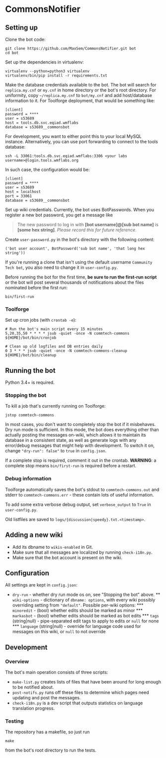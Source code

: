 # CommonsNotifier

## Setting up

Clone the bot code:

```
git clone https://github.com/MaxSem/CommonsNotifier.git bot
cd bot
```

Set up the dependencies in virtualenv:

```
virtualenv --python=python3 virtualenv
virtualenv/bin/pip install -r requirements.txt
```

Make the database credentials available to the bot. The bot will search for `replica.my.cnf` or `my.cnf` in home directory or the bot's root directory. For uniformity, copy `~/replica.my.cnf` to `bot/my.cnf` and add host/database information to it. For Toolforge deployment, that would be something like:
```
[client]
password = ****
user = s53689
host = tools.db.svc.eqiad.wmflabs
database = s53689__commonsbot
```
For development, you want to either point this to your local MySQL instance. Alternatively, you can use port forwarding to connect to the tools database:
```
ssh -L 33061:tools.db.svc.eqiad.wmflabs:3306 <your labs username>@login.tools.wmflabs.org
```
In such case, the configuration would be:
```
[client]
password = ****
user = s53689
host = localhost
port = 33061
database = s53689__commonsbot
```

Set up wiki credentials. Currently, the bot uses BotPasswords. When you register a new bot password, you get a message like
> The new password to log in with **[bot username]@[sub bot name]** is **[some hex string]**. *Please record this for future reference*.

Create `user-password.py` in the bot's directory with the following content:
```
('bot user account', BotPassword('sub bot name', 'that long hex string'))
```

If you're running a clone that isn't using the default username `Community Tech bot`, you also need to change it in `user-config.py`.

Before running the bot for the first time, **be sure to run the first-run script** or the bot will post several thousands of notifications about the files nominated before the first run:

```
bin/first-run
```

### Toolforge
Set up cron jobs (with `crontab -e`):
```
# Run the bot's main script every 15 minutes
5,20,35,50 * * * * jsub -quiet -once -N commtech-commons ${HOME}/bot/bin/cronjob

# Clean up old logfiles and DB entries daily
0 3 * * * jsub -quiet -once -N commtech-commons-cleanup ${HOME}/bot/bin/cleanup
```

## Running the bot
Python 3.4+ is required.

### Stopping the bot
To kill a job that's currently running on Toolforge:
```
jstop commtech-commons
```

In most cases, you don't want to completely stop the bot if it misbehaves. Dry run mode is sufficient. In this mode, the bot does everything other than actually posting the messages on-wiki, which allows it to maintain its database in a consistent state, as well as generate logs with any error/debug messages that might help with development. To switch it on, change `"dry-run": false"` to `true` in `config.json`.

If a complete stop is required, comment it out in the crontab. **WARNING**: a complete stop means `bin/first-run` is required before a restart.

### Debug information
Toolforge automatically saves the bot's stdout to `commtech-commons.out` and stderr to `commtech-commons.err` - these contain lots of useful information.

To add some extra verbose debug output, set `verbose_output` to `True` in `user-config.py`.

Old listfiles are saved to `logs/{discussion|speedy}.txt.<timestamp>`.

## Adding a new wiki
* Add its dbname to `wikis-enabled` in Git.
* Make sure that all messages are localized by running `check-i18n.py`.
* Make sure that the bot account is present on the wiki.

## Configuration
All settings are kept in `config.json`:
* `dry-run` - whether dry run mode os on, see "Stopping the bot" above.
** `wiki-options` - dictionary of `dbname: options`, with every wiki possibly overriding setting from `"default"`. Possible per-wiki options:
*** `minoredit` - (bool) whether edits should be marked as minor
*** `markasbot` - (bool) whether edits should be marked as bot edits
*** `tags` (string|null) - pipe-separated edit tags to apply to edits or `null` for none
*** `language` (string|null) - override for language code used for messages on this wiki, or `null` to not override

## Development

### Overview

The bot's main operation consists of three scripts:
* `make-list.py` creates lists of files that have been around for long enough to be notified about.
* `post-notifs.py` runs off these files to determine which pages need updating and post the messages.
* `check-i18n.py` is a dev script that outputs statistics on language translation progress.

### Testing
The repository has a makefile, so just run
```
make
```
from the bot's root directory to run the tests.
